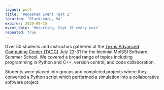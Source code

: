 ```yaml
---
layout: post
title: 'Repeated Event Test 2'
location: 'Blacksburg, VA'
expires: 2020-09-15
event_date: 'Recurring, Sept 15 every year'
repeated: true
---
```


Over 50 students and instructors gathered at the [Texas Advanced Computing Center (TACC)](https://www.tacc.utexas.edu) July 22-31 for the biennial MolSSI Software Summer School. We covered a broad range of topics including programming in Python and C++, version control, and code collaboration.

Students were placed into groups and completed projects where they converted a Python script which performed a simulation into a collaborative software project.
